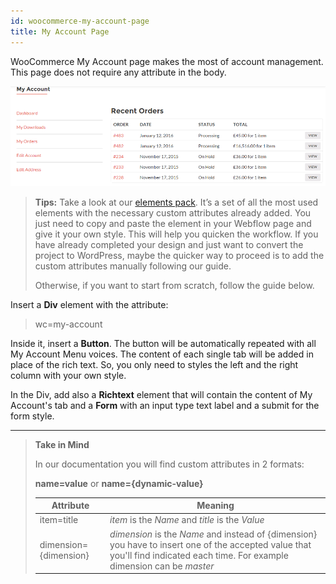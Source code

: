 ```yaml
---
id: woocommerce-my-account-page
title: My Account Page
---
```


WooCommerce My Account page makes the most of account management. This page does not require any attribute in the body.

![](assets/my-account.png)

> **Tips:**
> Take a look at our [elements pack](https://webflow.com/website/webflow-to-wordpress-elements-pack). It’s a set of all the most used elements with the necessary custom attributes already added. You just need to copy and paste the element in your Webflow page and give it your own style. This will help you quicken the workflow. If you have already completed your design and just want to convert the project to WordPress, maybe the quicker way to proceed is to add the custom attributes manually following our guide.
>
> Otherwise, if you want to start from scratch, follow the guide below.

Insert a **Div** element with the attribute:

> wc=my-account

Inside it, insert a **Button**. The button will be automatically repeated with all My Account Menu voices. The content of each single tab will be added in place of the rich text. So, you only need to styles the left and the right column with your own style.

In the Div, add also a **Richtext** element that will contain the content of My Account's tab and a **Form** with an input type text label and a submit for the form style. 








---------
> **Take in Mind**
>
> In our documentation you will find custom attributes in 2 formats:
>
> **name=value** or **name={dynamic-value}**
>
>
> **Attribute**             | **Meaning** | 
> -------------             | --------------- |
> | item=title              | *item* is the *Name* and *title* is the *Value* |
> | dimension={dimension}   | *dimension* is the *Name* and instead of {dimension} you have to insert one of the accepted value that you'll find indicated each time. For example dimension can be *master*|